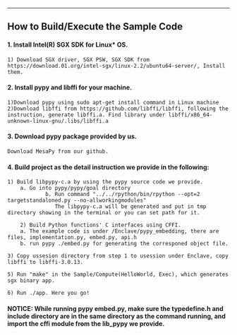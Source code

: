 
------------------------------------
How to Build/Execute the Sample Code
------------------------------------
#### 1. Install Intel(R) SGX SDK for Linux* OS.
	1) Download SGX driver, SGX PSW, SGX SDK from https://download.01.org/intel-sgx/linux-2.2/ubuntu64-server/, Install them. 
#### 2. Install pypy and libffi for your machine.
	1)Download pypy using sudo apt-get install command in Linux machine
	2)Download libffi from https://github.com/libffi/libffi, following the instruction, generate libffi.a. Find library under libffi/x86_64-unknown-linux-gnu/.libs/libffi.a 
#### 3. Download pypy package provided by us.
	Download MesaPy from our github.
#### 4. Build project as the detail instruction we provide in the following:
	1) Build libpypy-c.a by using the pypy source code we provide. 
		a. Go into pypy/pypy/goal directory
                b. Run command "../../rpython/bin/rpython --opt=2 targetstandaloned.py --no-allworkingmodules"
                   The libpypy-c.a will be generated and put in tmp directory showing in the terminal or you can set path for it. 

        2) Build Python functions' C interfaces using CFFI.
		a. The example code is under /Enclave/pypy_embedding, there are files, implementation.py, embed.py, api.h
		b. run pypy ./embed.py for generating the corresponed object file.

	3) Copy ussesion directory from step 1 to usession under Enclave, copy libffi to libffi-3.0.13.

	5) Run "make" in the Sample/Compute(HelloWorld, Exec), which generates sgx binary app.
	
	6) Run ./app. Here you go!

#### NOTICE: While running pypy embed.py, make sure the typedefine.h and include directory are in the same directory as the command running, and import the cffi module from the lib_pypy we provide.


